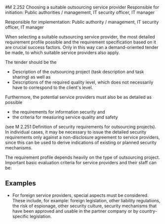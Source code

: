 #M 2.252 Choosing a suitable outsourcing service provider
Responsible for initiation: Public authorities / management, IT security officer, IT manager

Responsible for implementation: Public authority / management, IT security officer, IT manager

When selecting a suitable outsourcing service provider, the most detailed requirement profile possible and the requirement specification based on it are crucial success factors. Only in this way can a demand-oriented tender be made, to which suitable service providers also apply.

The tender should be the

* Description of the outsourcing project (task description and task sharing) as well as
* Descriptions of the required quality level, which does not necessarily have to correspond to the client's level.


Furthermore, the potential service providers must also be as detailed as possible

* the requirements for information security and
* the criteria for measuring service quality and safety


(see M 2.251 Definition of security requirements for outsourcing projects). In individual cases, it may be necessary to issue the detailed security requirements only against a non-disclosure agreement to service providers, since this can be used to derive indications of existing or planned security mechanisms.

The requirement profile depends heavily on the type of outsourcing project. Important basic evaluation criteria for service providers and their staff can be:



## Examples 
* For foreign service providers, special aspects must be considered. These include, for example: foreign legislation, other liability regulations, the risk of espionage, other security culture, security mechanisms that have been approved and usable in the partner company or by country-specific legislation.




